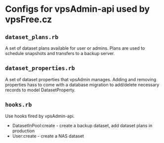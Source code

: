 # Configs for vpsAdmin-api used by vpsFree.cz

## `dataset_plans.rb`

A set of dataset plans available for user or admins. Plans are used to schedule
snapshots and transfers to a backup server.

## `dataset_properties.rb`

A set of dataset properties that vpsAdmin manages. Adding and removing
properties hass to come with a database migration to add/delete necessary
records to model DatasetProperty.

## `hooks.rb`
Use hooks fired by vpsAdmin-api.

 - DatasetInPool:create - create a backup dataset, add dataset plans in production
 - User:create - create a NAS dataset

